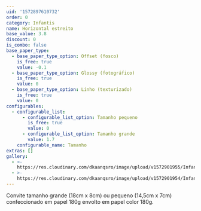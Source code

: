 ```yaml
---
uid: '1572897610732'
order: 0
category: Infantis
name: Horizontal estreito
base_value: 3.8
discount: 0
is_combo: false
base_paper_type:
  - base_paper_type_option: Offset (fosco)
    is_free: true
    value: -0.1
  - base_paper_type_option: Glossy (fotográfico)
    is_free: true
    value: 0
  - base_paper_type_option: Linho (texturizado)
    is_free: true
    value: 0
configurables:
  - configurable_list:
      - configurable_list_option: Tamanho pequeno
        is_free: true
        value: 0
      - configurable_list_option: Tamanho grande
        value: 1.7
    configurable_name: Tamanho
extras: []
gallery:
  - >-
    https://res.cloudinary.com/dkaanqsro/image/upload/v1572901955/Infantis/Lara_2_r8jn83.jpg
  - >-
    https://res.cloudinary.com/dkaanqsro/image/upload/v1572901954/Infantis/Lara_3_mqnknr.jpg
---
```

Convite tamanho grande (18cm x 8cm) ou pequeno (14,5cm x 7cm) confeccionado em papel 180g envolto em papel color 180g.

